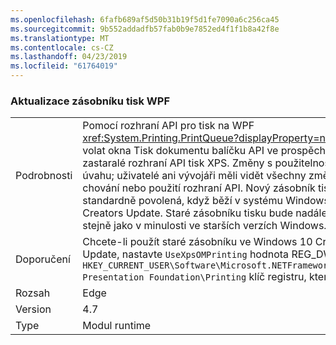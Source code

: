 ```yaml
---
ms.openlocfilehash: 6fafb689af5d50b31b19f5d1fe7090a6c256ca45
ms.sourcegitcommit: 9b552addadfb57fab0b9e7852ed4f1f1b8a42f8e
ms.translationtype: MT
ms.contentlocale: cs-CZ
ms.lasthandoff: 04/23/2019
ms.locfileid: "61764019"
---
```

### <a name="wpf-printing-stack-update"></a>Aktualizace zásobníku tisk WPF

|   |   |
|---|---|
|Podrobnosti|Pomocí rozhraní API pro tisk na WPF <xref:System.Printing.PrintQueue?displayProperty=name> nyní volat okna Tisk dokumentu balíčku API ve prospěch teď zastaralé rozhraní API tisk XPS. Změny s použitelnost v úvahu; uživatelé ani vývojáři měli vidět všechny změny v chování nebo použití rozhraní API. Nový zásobník tisk je standardně povolená, když běží v systému Windows 10 Creators Update. Staré zásobníku tisku bude nadále fungovat stejně jako v minulosti ve starších verzích Windows.|
|Doporučení|Chcete-li použít staré zásobníku ve Windows 10 Creators Update, nastavte <code>UseXpsOMPrinting</code> hodnota REG_DWORD <code>HKEY_CURRENT_USER\Software\Microsoft\.NETFramework\Windows Presentation Foundation\Printing</code> klíč registru, který <code>1</code>.|
|Rozsah|Edge|
|Version|4.7|
|Type|Modul runtime|

